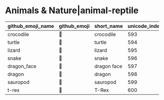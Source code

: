 # Animals & Nature|animal-reptile

|github_emoji_name|github_emoji|short_name|unicode_index|
|---|---|---|---|
|crocodile|:crocodile:|crocodile|593|
|turtle|:turtle:|turtle|594|
|lizard|:lizard:|lizard|595|
|snake|:snake:|snake|596|
|dragon_face|:dragon_face:|dragon face|597|
|dragon|:dragon:|dragon|598|
|sauropod|:sauropod:|sauropod|599|
|t-rex|:t-rex:|T-Rex|600|
